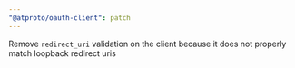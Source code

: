 ```yaml
---
"@atproto/oauth-client": patch
---
```


Remove `redirect_uri` validation on the client because it does not properly match loopback redirect uris
